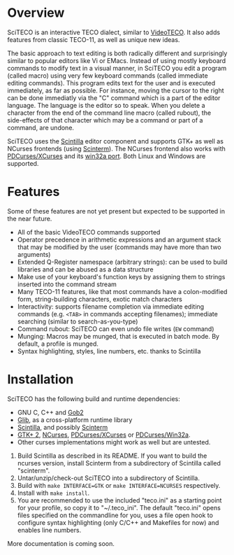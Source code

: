 Overview
========

SciTECO is an interactive TECO dialect, similar to [VideoTECO](http://www.copters.com/teco.html).
It also adds features from classic TECO-11, as well as unique new ideas.

The basic approach to text editing is both radically different and surprisingly similar to popular
editors like Vi or EMacs. Instead of using mostly keyboard commands to modify text in a visual
manner, in SciTECO you edit a program (called macro) using very few keyboard commands (called
immediate editing commands). This program edits text for the user and is executed immediately,
as far as possible. For instance, moving the cursor to the right can be done immediatly via the
"C" command which is a part of the editor language. The language is the editor so to speak.
When you delete a character from the end of the command line macro (called rubout), the
side-effects of that character which may be a command or part of a command, are undone.

SciTECO uses the [Scintilla](http://www.scintilla.org/) editor component and supports
GTK+ as well as NCurses frontends (using [Scinterm](http://foicica.com/scinterm/)).
The NCurses frontend also works with [PDCurses/XCurses](http://pdcurses.sourceforge.net/)
and its [win32a port](http://www.projectpluto.com/win32a.htm).
Both Linux and Windows are supported.

Features
========

Some of these features are not yet present but expected to be supported in the near future.

* All of the basic VideoTECO commands supported
* Operator precedence in arithmetic expressions and an argument stack that may be modified
  by the user (commands may have more than two arguments)
* Extended Q-Register namespace (arbitrary strings): can be used to build libraries and
  can be abused as a data structure
* Make use of your keyboard's function keys by assigning them to strings inserted into
  the command stream
* Many TECO-11 features, like that most commands have a colon-modified form, string-building
  characters, exotic match characters
* Interactivity: supports filename completion via immediate editing commands (e.g. `<TAB>` in
  commands accepting filenames); immediate searching (similar to search-as-you-type)
* Command rubout: SciTECO can even undo file writes (`EW` command)
* Munging: Macros may be munged, that is executed in batch mode. By default, a profile
  is munged.
* Syntax highlighting, styles, line numbers, etc. thanks to Scintilla

Installation
============

SciTECO has the following build and runtime dependencies:
* GNU C, C++ and [Gob2](http://www.jirka.org/gob.html)
* [Glib](http://developer.gnome.org/glib/), as a cross-platform runtime library
* [Scintilla](http://www.scintilla.org/), and possibly [Scinterm](http://foicica.com/scinterm/)
* [GTK+ 2](http://www.gtk.org/), [NCurses](http://www.gnu.org/software/ncurses/),
  [PDCurses/XCurses](http://pdcurses.sourceforge.net/) or
  [PDCurses/Win32a](http://www.projectpluto.com/win32a.htm).
* Other curses implementations might work as well but are untested.

1. Build Scintilla as described in its README. If you want to build the ncurses version,
   install Scinterm from a subdirectory of Scintilla called "scinterm".
2. Untar/unzip/check-out SciTECO into a subdirectory of Scintilla.
3. Build with `make INTERFACE=GTK` or `make INTERFACE=NCURSES` respectively.
3. Install with `make install`.
4. You are recommended to use the included "teco.ini" as a starting point for your profile,
   so copy it to "~/.teco_ini". The default "teco.ini" opens files specified on the
   commandline for you, uses a file open hook to configure syntax highlighting (only
   C/C++ and Makefiles for now) and enables line numbers.

More documentation is coming soon.
